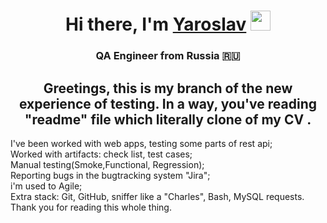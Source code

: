 <h1 align="center">Hi there, I'm <a href="https://volgograd.hh.ru/resume/1498d30dff098207db0039ed1f79704665547a" target="_blank">Yaroslav</a> 
<img src="https://github.com/blackcater/blackcater/raw/main/images/Hi.gif" height="32"/></h1>
<h3 align="center">QA Engineer from Russia 🇷🇺</h3>

<h2 align="center">Greetings, this is my branch of the new experience of testing. In a way, you've reading "readme" file which literally clone of my CV .</h3>

I've been worked with web apps, testing some parts of rest api;
<br>Worked with artifacts: check list, test cases;</br>
Manual testing(Smoke,Functional, Regression);
<br>Reporting bugs in the bugtracking system "Jira";</br>
i'm used to Agile;
<br>Extra stack: Git, GitHub, sniffer like a "Charles", Bash, MySQL requests.</br>
Thank you for reading this whole thing.
